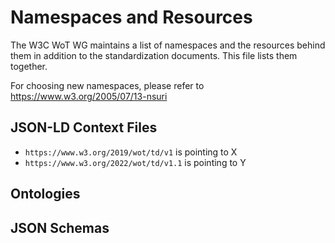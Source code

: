 # Namespaces and Resources

The W3C WoT WG maintains a list of namespaces and the resources behind them in addition to the standardization documents.
This file lists them together.

For choosing new namespaces, please refer to <https://www.w3.org/2005/07/13-nsuri>

## JSON-LD Context Files

- `https://www.w3.org/2019/wot/td/v1` is pointing to X
- `https://www.w3.org/2022/wot/td/v1.1` is pointing to Y

## Ontologies


## JSON Schemas
